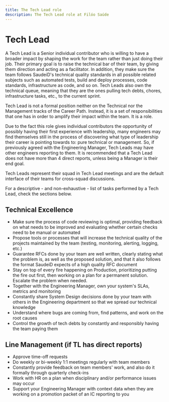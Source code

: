 ```yaml
---
title: The Tech Lead role
description: The Tech Lead role at Filóo Saúde
---
```


# Tech Lead

A Tech Lead is a Senior individual contributor who is willing to have a broader impact by shaping the work for the team rather than just doing their job. Their primary goal is to raise the technical bar of their team, by giving them direction and acting as a facilitator. In addition, they make sure the team follows SaudeiD's technical quality standards in all possible related subjects such as automated tests, build and deploy processes, code standards, infrastructure as code, and so on. Tech Leads also own the technical queue, meaning that they are the ones pulling tech debts, chores, infrastructure tasks, etc., to the current sprint.

Tech Lead is not a formal position neither on the Technical nor the Management tracks of the Career Path. Instead, it is a set of responsibilities that one has in order to amplify their impact within the team. It is a role.

Due to the fact this role gives individual contributors the opportunity of possibly having their first experience with leadership, many engineers may find themselves still in the process of discovering what type of leadership their career is pointing towards to: pure technical or management. So, if previously agreed with the Engineering Manager, Tech Leads may have other engineers reporting to them. It is recommended that a Tech Lead does not have more than 4 direct reports, unless being a Manager is their end goal.

Tech Leads represent their squad in Tech Lead meetings and are the default interface of their teams for cross-squad discussions.

For a descriptive - and non-exhaustive - list of tasks performed by a Tech Lead, check the sections below.

## Technical Excellence

- Make sure the process of code reviewing is optimal, providing feedback on what needs to be improved and evaluating whether certain checks need to be manual or automated
- Propose tools or processes that will increase the technical quality of the projects maintained by the team (testing, monitoring, alerting, logging, etc.)
- Guarantee RFCs done by your team are well written, clearly stating what the problem is, as well as the proposed solution, and that it also follows the format SaudeiD expects of a high quality RFC document
- Stay on top of every fire happening on Production, prioritizing putting the fire out first, then working on a plan for a permanent solution. Escalate the problem when needed.
- Together with the Engineering Manager, own your system's SLAs, metrics and monitoring
- Constantly share System Design decisions done by your team with others in the Engineering department so that we spread our technical knowledge
- Understand where bugs are coming from, find patterns, and work on the root causes
- Control the growth of tech debts by constantly and responsibly having the team paying them

## Line Management (if TL has direct reports)

- Approve time-off requests
- Do weekly or bi-weekly 1:1 meetings regularly with team members
- Constantly provide feedback on team members' work, and also do it formally through quarterly check-ins
- Work with HR on a plan when disciplinary and/or performance issues may occur
- Support your Engineering Manager with context data when they are working on a promotion packet of an IC reporting to you
